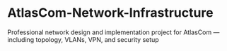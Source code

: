 # AtlasCom-Network-Infrastructure
Professional network design and implementation project for AtlasCom — including topology, VLANs, VPN, and security setup
